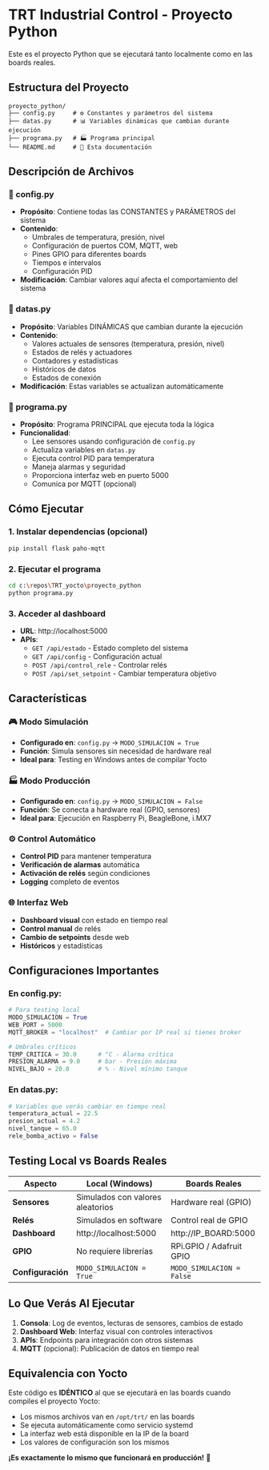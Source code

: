 # TRT Industrial Control - Proyecto Python

Este es el proyecto Python que se ejecutará tanto localmente como en las boards reales.

## Estructura del Proyecto

```
proyecto_python/
├── config.py     # ⚙️ Constantes y parámetros del sistema
├── datas.py      # 📊 Variables dinámicas que cambian durante ejecución
├── programa.py   # 🏭 Programa principal
└── README.md     # 📖 Esta documentación
```

## Descripción de Archivos

### 📁 config.py
- **Propósito**: Contiene todas las CONSTANTES y PARÁMETROS del sistema
- **Contenido**: 
  - Umbrales de temperatura, presión, nivel
  - Configuración de puertos COM, MQTT, web
  - Pines GPIO para diferentes boards
  - Tiempos e intervalos
  - Configuración PID
- **Modificación**: Cambiar valores aquí afecta el comportamiento del sistema

### 📁 datas.py  
- **Propósito**: Variables DINÁMICAS que cambian durante la ejecución
- **Contenido**:
  - Valores actuales de sensores (temperatura, presión, nivel)
  - Estados de relés y actuadores
  - Contadores y estadísticas
  - Históricos de datos
  - Estados de conexión
- **Modificación**: Estas variables se actualizan automáticamente

### 📁 programa.py
- **Propósito**: Programa PRINCIPAL que ejecuta toda la lógica
- **Funcionalidad**:
  - Lee sensores usando configuración de `config.py`
  - Actualiza variables en `datas.py`
  - Ejecuta control PID para temperatura
  - Maneja alarmas y seguridad
  - Proporciona interfaz web en puerto 5000
  - Comunica por MQTT (opcional)

## Cómo Ejecutar

### 1. Instalar dependencias (opcional)
```bash
pip install flask paho-mqtt
```

### 2. Ejecutar el programa
```bash
cd c:\repos\TRT_yocto\proyecto_python
python programa.py
```

### 3. Acceder al dashboard
- **URL**: http://localhost:5000
- **APIs**: 
  - `GET /api/estado` - Estado completo del sistema
  - `GET /api/config` - Configuración actual
  - `POST /api/control_rele` - Controlar relés
  - `POST /api/set_setpoint` - Cambiar temperatura objetivo

## Características

### 🎮 Modo Simulación
- **Configurado en**: `config.py` → `MODO_SIMULACION = True`
- **Función**: Simula sensores sin necesidad de hardware real
- **Ideal para**: Testing en Windows antes de compilar Yocto

### 🏭 Modo Producción
- **Configurado en**: `config.py` → `MODO_SIMULACION = False`
- **Función**: Se conecta a hardware real (GPIO, sensores)
- **Ideal para**: Ejecución en Raspberry Pi, BeagleBone, i.MX7

### ⚙️ Control Automático
- **Control PID** para mantener temperatura
- **Verificación de alarmas** automática
- **Activación de relés** según condiciones
- **Logging** completo de eventos

### 🌐 Interfaz Web
- **Dashboard visual** con estado en tiempo real
- **Control manual** de relés
- **Cambio de setpoints** desde web
- **Históricos** y estadísticas

## Configuraciones Importantes

### En config.py:
```python
# Para testing local
MODO_SIMULACION = True
WEB_PORT = 5000
MQTT_BROKER = "localhost"  # Cambiar por IP real si tienes broker

# Umbrales críticos
TEMP_CRITICA = 30.0      # °C - Alarma crítica
PRESION_ALARMA = 9.0     # bar - Presión máxima
NIVEL_BAJO = 20.0        # % - Nivel mínimo tanque
```

### En datas.py:
```python
# Variables que verás cambiar en tiempo real
temperatura_actual = 22.5
presion_actual = 4.2
nivel_tanque = 65.0
rele_bomba_activo = False
```

## Testing Local vs Boards Reales

| Aspecto | Local (Windows) | Boards Reales |
|---------|----------------|---------------|
| **Sensores** | Simulados con valores aleatorios | Hardware real (GPIO) |
| **Relés** | Simulados en software | Control real de GPIO |
| **Dashboard** | http://localhost:5000 | http://IP_BOARD:5000 |
| **GPIO** | No requiere librerías | RPi.GPIO / Adafruit GPIO |
| **Configuración** | `MODO_SIMULACION = True` | `MODO_SIMULACION = False` |

## Lo Que Verás Al Ejecutar

1. **Consola**: Log de eventos, lecturas de sensores, cambios de estado
2. **Dashboard Web**: Interfaz visual con controles interactivos  
3. **APIs**: Endpoints para integración con otros sistemas
4. **MQTT** (opcional): Publicación de datos en tiempo real

## Equivalencia con Yocto

Este código es **IDÉNTICO** al que se ejecutará en las boards cuando compiles el proyecto Yocto:

- Los mismos archivos van en `/opt/trt/` en las boards
- Se ejecuta automáticamente como servicio systemd
- La interfaz web está disponible en la IP de la board
- Los valores de configuración son los mismos

**¡Es exactamente lo mismo que funcionará en producción!** 🎯